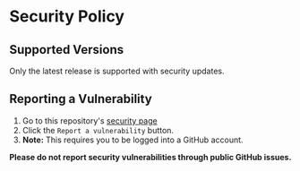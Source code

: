 # Security Policy

## Supported Versions

Only the latest release is supported with security updates.

## Reporting a Vulnerability

1. Go to this repository's [security page][secPageDef]
2. Click the `Report a vulnerability` button.
3. **Note:** This requires you to be logged into a GitHub account.

**Please do not report security vulnerabilities through public GitHub issues.**

[secPageDef]: https://github.com/TerryEbdon/ZaraListToLog/security
